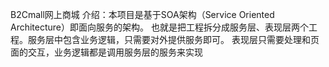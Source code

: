 B2Cmall网上商城
介绍：本项目是基于SOA架构（Service Oriented Architecture）即面向服务的架构。
也就是把工程拆分成服务层、表现层两个工程。服务层中包含业务逻辑，只需要对外提供服务即可。
表现层只需要处理和页面的交互，业务逻辑都是调用服务层的服务来实现
